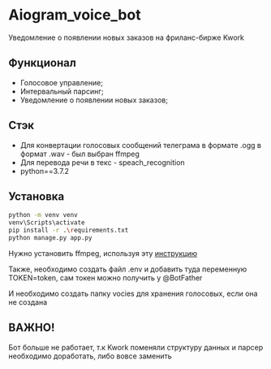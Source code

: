 # Aiogram_voice_bot
Уведомление о появлении новых заказов на фриланс-бирже Kwork

## Функционал
- Голосовое управление;
- Интервальный парсинг;
- Уведомление о появлении новых заказов;

## Стэк
- Для конвертации голосовых сообщений телеграма в формате .ogg в формат .wav - был выбран ffmpeg
- Для перевода речи в текс - speach_recognition
- python==3.7.2

## Установка
```sh
python -m venv venv
venv\Scripts\activate
pip install -r .\requirements.txt
python manage.py app.py
```
Нужно установить ffmpeg, используя эту [инструкцию](https://www.geeksforgeeks.org/how-to-install-ffmpeg-on-windows/) 

Также, необходимо создать файл .env и добавить туда переменную TOKEN=token, сам токен можно получить у @BotFather

И необходимо создать папку vocies для хранения голосовых, если она не создана

## ВАЖНО!
Бот больше не работает, т.к Kwork поменяли структуру данных и парсер необходимо доработать, либо вовсе заменить
